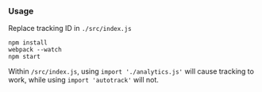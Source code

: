 ### Usage

Replace tracking ID in `./src/index.js`

```
npm install
webpack --watch
npm start
```

Within `/src/index.js`, using `import './analytics.js'` will cause tracking to work, while using `import 'autotrack'` will not.
